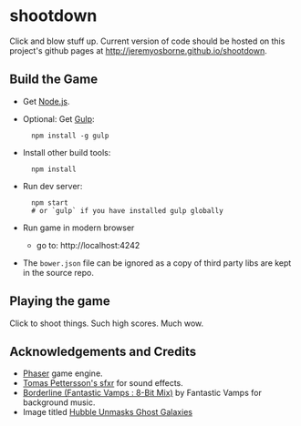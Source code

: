 # shootdown

Click and blow stuff up. Current version of code should be hosted on this project's github pages at http://jeremyosborne.github.io/shootdown.



## Build the Game

* Get [Node.js](http://nodejs.org/download/).

* Optional: Get [Gulp](http://gruntjs.com/getting-started):

        npm install -g gulp

* Install other build tools:

        npm install

* Run dev server:

        npm start
        # or `gulp` if you have installed gulp globally

* Run game in modern browser
    * go to: http://localhost:4242

* The `bower.json` file can be ignored as a copy of third party libs are kept in the source repo.



## Playing the game

Click to shoot things. Such high scores. Much wow.



## Acknowledgements and Credits

* [Phaser](http://phaser.io) game engine.
* [Tomas Pettersson's sfxr](http://www.drpetter.se/project_sfxr.html) for sound effects.
* [Borderline (Fantastic Vamps : 8-Bit Mix)](http://dig.ccmixter.org/files/vamps/8749) by Fantastic Vamps for background music.
* Image titled [Hubble Unmasks Ghost Galaxies](http://hubblesite.org/newscenter/archive/releases/2012/26/image/b/)
